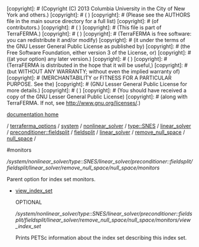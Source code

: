 [copyright]: # (Copyright (C) 2013 Columbia University in the City of New York and others.)
[copyright]: # ( )
[copyright]: # (Please see the AUTHORS file in the main source directory for a full list)
[copyright]: # (of contributors.)
[copyright]: # ( )
[copyright]: # (This file is part of TerraFERMA.)
[copyright]: # ( )
[copyright]: # (TerraFERMA is free software: you can redistribute it and/or modify)
[copyright]: # (it under the terms of the GNU Lesser General Public License as published by)
[copyright]: # (the Free Software Foundation, either version 3 of the License, or)
[copyright]: # ((at your option) any later version.)
[copyright]: # ( )
[copyright]: # (TerraFERMA is distributed in the hope that it will be useful,)
[copyright]: # (but WITHOUT ANY WARRANTY; without even the implied warranty of)
[copyright]: # (MERCHANTABILITY or FITNESS FOR A PARTICULAR PURPOSE. See the)
[copyright]: # (GNU Lesser General Public License for more details.)
[copyright]: # ( )
[copyright]: # (You should have received a copy of the GNU Lesser General Public License)
[copyright]: # (along with TerraFERMA. If not, see <http://www.gnu.org/licenses/>.)

[documentation home](Documentation)

/ [terraferma_options](../../../../../../../../../../terraferma_options) / [system](../../../../../../../../../system) / [nonlinear_solver](../../../../../../../../nonlinear_solver) / [type::SNES](../../../../../../../type__SNES) / [linear_solver](../../../../../../linear_solver) / [preconditioner::fieldsplit](../../../../../preconditioner__fieldsplit) / [fieldsplit](../../../../fieldsplit) / [linear_solver](../../../linear_solver) / [remove_null_space](../../remove_null_space) / [null_space](../null_space) /

#monitors

*/system/nonlinear_solver/type::SNES/linear_solver/preconditioner::fieldsplit/fieldsplit/linear_solver/remove_null_space/null_space/monitors*

Parent option for index set monitors.

* [view_index_set](monitors/view_index_set "child")

    OPTIONAL 

    */system/nonlinear_solver/type::SNES/linear_solver/preconditioner::fieldsplit/fieldsplit/linear_solver/remove_null_space/null_space/monitors/view_index_set*

    Prints PETSc information about the index set describing this index set.

[autogenerated]: # (This file was automatically generated from the schema file:/home/cwilson/repos/github/TerraFERMA/TerraFERMA/buckettools/schemas/solvers.rng.)

